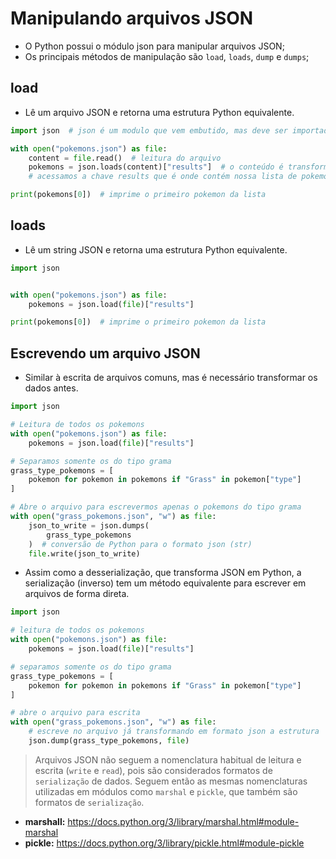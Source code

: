 # **Manipulando arquivos JSON**

* O Python possui o módulo json para manipular arquivos JSON;
* Os principais métodos de manipulação são `load`, `loads`, `dump` e `dumps`;

## **load**

* Lê um arquivo JSON e retorna uma estrutura Python equivalente.

~~~py
import json  # json é um modulo que vem embutido, mas deve ser importado

with open("pokemons.json") as file:
    content = file.read()  # leitura do arquivo
    pokemons = json.loads(content)["results"]  # o conteúdo é transformado em estrutura python equivalente, dicionário neste caso.
    # acessamos a chave results que é onde contém nossa lista de pokemons

print(pokemons[0])  # imprime o primeiro pokemon da lista
~~~

## **loads**

* Lê um string JSON e retorna uma estrutura Python equivalente.

~~~py
import json


with open("pokemons.json") as file:
    pokemons = json.load(file)["results"]

print(pokemons[0])  # imprime o primeiro pokemon da lista
~~~

## **Escrevendo um arquivo JSON**

* Similar à escrita de arquivos comuns, mas é necessário transformar os dados antes.

~~~py
import json

# Leitura de todos os pokemons
with open("pokemons.json") as file:
    pokemons = json.load(file)["results"]

# Separamos somente os do tipo grama
grass_type_pokemons = [
    pokemon for pokemon in pokemons if "Grass" in pokemon["type"]
]

# Abre o arquivo para escrevermos apenas o pokemons do tipo grama
with open("grass_pokemons.json", "w") as file:
    json_to_write = json.dumps(
        grass_type_pokemons
    )  # conversão de Python para o formato json (str)
    file.write(json_to_write)
~~~

* Assim como a desserialização, que transforma JSON em Python, a serialização (inverso) tem um método equivalente para escrever em arquivos de forma direta.

~~~py
import json

# leitura de todos os pokemons
with open("pokemons.json") as file:
    pokemons = json.load(file)["results"]

# separamos somente os do tipo grama
grass_type_pokemons = [
    pokemon for pokemon in pokemons if "Grass" in pokemon["type"]
]

# abre o arquivo para escrita
with open("grass_pokemons.json", "w") as file:
    # escreve no arquivo já transformando em formato json a estrutura
    json.dump(grass_type_pokemons, file)
~~~

> Arquivos JSON não seguem a nomenclatura habitual de leitura e escrita (`write` e `read`), pois são considerados formatos de `serialização` de dados. Seguem então as mesmas nomenclaturas utilizadas em módulos como `marshal` e `pickle`, que também são formatos de `serialização`.

* **marshall:** <https://docs.python.org/3/library/marshal.html#module-marshal>
* **pickle:** <https://docs.python.org/3/library/pickle.html#module-pickle>
